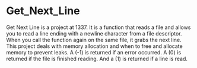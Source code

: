 # Get_Next_Line
Get Next Line is a project at 1337.  It is a function that reads a file and allows you to read a line ending with a newline character from a file descriptor. When you call the function again on the same file, it grabs the next line. This project deals with memory allocation and when to free and allocate memory to prevent leaks.  A (-1) is returned if an error occurred. A (0) is returned if the file is finished reading. And a (1) is returned if a line is read.
